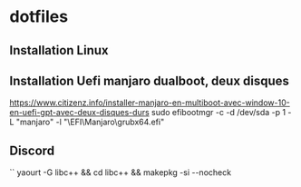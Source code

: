 # dotfiles

## Installation Linux

## Installation Uefi manjaro dualboot, deux disques

https://www.citizenz.info/installer-manjaro-en-multiboot-avec-window-10-en-uefi-gpt-avec-deux-disques-durs
 sudo efibootmgr -c -d /dev/sda -p 1 -L "manjaro" -l "\EFI\Manjaro\grubx64.efi"
 
## Discord

``
yaourt -G libc++ && cd libc++ && makepkg -si --nocheck
